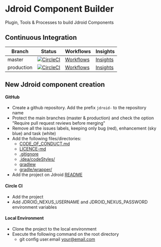 # Jdroid Component Builder
Plugin, Tools &amp; Processes to build Jdroid Components

## Continuous Integration
|Branch|Status|Workflows|Insights|
| ------------- | ------------- | ------------- | ------------- |
|master|[![CircleCI](https://circleci.com/gh/maxirosson/jdroid-component-builder/tree/master.svg?style=svg)](https://circleci.com/gh/maxirosson/jdroid-component-builder/tree/master)|[Workflows](https://circleci.com/gh/maxirosson/workflows/jdroid-component-builder/tree/master)|[Insights](https://circleci.com/build-insights/gh/maxirosson/jdroid-component-builder/master)|
|production|[![CircleCI](https://circleci.com/gh/maxirosson/jdroid-component-builder/tree/production.svg?style=svg)](https://circleci.com/gh/maxirosson/jdroid-component-builder/tree/production)|[Workflows](https://circleci.com/gh/maxirosson/workflows/jdroid-component-builder/tree/production)|[Insights](https://circleci.com/build-insights/gh/maxirosson/jdroid-component-builder/production)|

## New Jdroid component creation

#### GitHub
* Create a github repository. Add the prefix `jdroid-` to the repository name
* Protect the main branches (master & production) and check the option "Require pull request reviews before merging"
* Remove all the issues labels, keeping only bug (red), enhancement (sky blue) and task (white)
* Add the following files/directories:
  * [CODE_OF_CONDUCT.md](CODE_OF_CONDUCT.md)
  * [LICENCE-md](LICENCE.md)
  * [.gitignore](.gitignore)
  * [.idea/codeStyles/](.idea/codeStyles/)
  * [gradlew](gradlew)
  * [gradle/wrapper/](gradle/wrapper/)
* Add the project on Jdroid [README](https://github.com/maxirosson/jdroid/blob/master/README.md)

#### Circle CI
* Add the project
* Add JDROID_NEXUS_USERNAME and JDROID_NEXUS_PASSWORD environment variables

#### Local Environment
* Clone the project to the local environment
* Execute the following command on the root directory
  * git config user.email your@email.com
